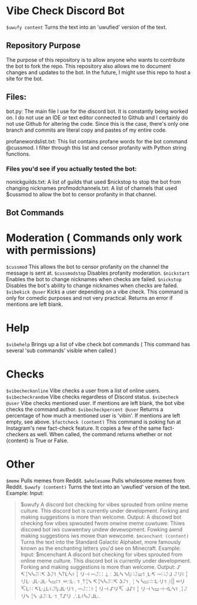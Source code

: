 # Vibe Check Discord Bot
` $uwufy content ` Turns the text into an 'uwufied' version of the text.


## Repository Purpose
The purpose of this repository is to allow anyone who wants to contribute the bot to fork the repo. This repository also allows me to document changes and updates to the bot. In the future, I might use this repo to host a site for the bot.

## Files:
bot.py: The main file I use for the discord bot. It is constantly being worked on. I do not use an IDE or text editor connected to Github and I certainly do not use Github for altering the code. Since this is the case, there's only one branch and commits are literal copy and pastes of my entire code.

profanewordslist.txt: This list contains profane words for the bot command @cussmod. I filter through this list and censor profanity with Python string functions.

### Files you'd see if you actually tested the bot:
nonickguilds.txt: A list of guilds that used $nickstop to stop the bot from changing nicknames
profmodchannels.txt: A list of channels that used $cussmod to allow the bot to censor profanity in that channel.

## Bot Commands

# Moderation ( Commands only work with permissions)
` $cussmod ` This allows the bot to censor profanity on the channel the message is sent at.
` $cussmodstop ` Disables profanity moderation.
` $nickstart ` Enables the bot to change nicknames when checks are failed.
` $nickstop ` Disables the bot's ability to change nicknames when checks are failed.
` $vibekick @user ` Kicks a user depending on a vibe check. This command is only for comedic purposes and not very practical. Returns an error if mentions are left blank.

# Help
` $vibehelp ` Brings up a list of vibe check bot commands ( This command has several 'sub commands' visible when called )

# Checks
` $vibecheckonline ` Vibe checks a user from a list of online users.
` $vibecheckrandom ` Vibe checks regardless of Discord status.
` $vibecheck @user ` Vibe checks mentioned user. If mentions are left blank, the bot vibe checks the command author.
` $vibecheckpercent @user ` Returns a percentage of how much a mentioned user is 'vibin'. If mentions are left empty, see above.
` $factcheck (content) ` This command is poking fun at Instagram's new fact-check feature. It copies a few of the same fact-checkers as well. When called, the command returns whether or not (content) is True or False.

# Other
` $meme ` Pulls memes from Reddit.
` $wholesome ` Pulls wholesome memes from Reddit.
` $uwufy (content) ` Turns the text into an 'uwufied' version of the text.
Example:
  Input:
> $uwufy A discord bot checking for vibes sprouted from online meme culture. This discord bot is currently under development. Forking and making suggestions is more than welcome.
  Output:
> A discowd bot checking fow vibes spwouted fwom onwine meme cuwtuwe. Thiws discowd bot iws cuwwentwy undew devewopment. Fowking awnd making suggestions iws mowe than wewcome.
` $mcenchant (content) ` Turns the text into the Standard Galactic Alphabet, more famously known as the enchanting letters you'd see on Minecraft.
Example:
  Input:
> $mcenchant A discord bot checking for vibes sprouted from online meme culture. This discord bot is currently under development. Forking and making suggestions is more than welcome.
  Output:
> ᔑ ↸╎ᓭᓵ𝙹∷↸ ʖ𝙹ℸ ̣  ᓵ⍑ᒷᓵꖌ╎リ⊣ ⎓𝙹∷ ⍊╎ʖᒷᓭ ᓭ!¡∷𝙹⚍ℸ ̣ ᒷ↸ ⎓∷𝙹ᒲ 𝙹リꖎ╎リᒷ ᒲᒷᒲᒷ ᓵ⚍ꖎℸ ̣ ⚍∷ᒷ. ℸ ̣ ⍑╎ᓭ ↸╎ᓭᓵ𝙹∷↸ ʖ𝙹ℸ ̣  ╎ᓭ ᓵ⚍∷∷ᒷリℸ ̣ ꖎ|| ⚍リ↸ᒷ∷ ↸ᒷ⍊ᒷꖎ𝙹!¡ᒲᒷリℸ ̣. ⎓𝙹∷ꖌ╎リ⊣ ᔑリ↸ ᒲᔑꖌ╎リ⊣ ᓭ⚍⊣⊣ᒷᓭℸ ̣ ╎𝙹リᓭ ╎ᓭ ᒲ𝙹∷ᒷ ℸ ̣ ⍑ᔑリ ∴ᒷꖎᓵ𝙹ᒲᒷ.
